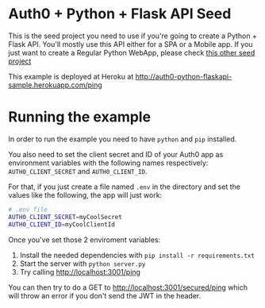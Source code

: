 # Auth0 + Python + Flask API Seed
This is the seed project you need to use if you're going to create a Python + Flask API. You'll mostly use this API either for a SPA or a Mobile app. If you just want to create a Regular Python WebApp, please check [this other seed project](https://github.com/auth0-samples/auth0-python-web-app/tree/master/00-Starter-Seed/flask-webapp)

This example is deployed at Heroku at http://auth0-python-flaskapi-sample.herokuapp.com/ping

# Running the example
In order to run the example you need to have `python` and `pip` installed.

You also need to set the client secret and ID of your Auth0 app as environment variables with the following names respectively: `AUTH0_CLIENT_SECRET` and `AUTH0_CLIENT_ID`.

For that, if you just create a file named `.env` in the directory and set the values like the following, the app will just work:

```bash
# .env file
AUTH0_CLIENT_SECRET=myCoolSecret
AUTH0_CLIENT_ID=myCoolClientId
```

Once you've set those 2 enviroment variables:

1. Install the needed dependencies with `pip install -r requirements.txt`
2. Start the server with `python server.py`
3. Try calling [http://localhost:3001/ping](http://localhost:3001/ping)

You can then try to do a GET to [http://localhost:3001/secured/ping](http://localhost:3001/secured/ping) which will throw an error if you don't send the JWT in the header.

